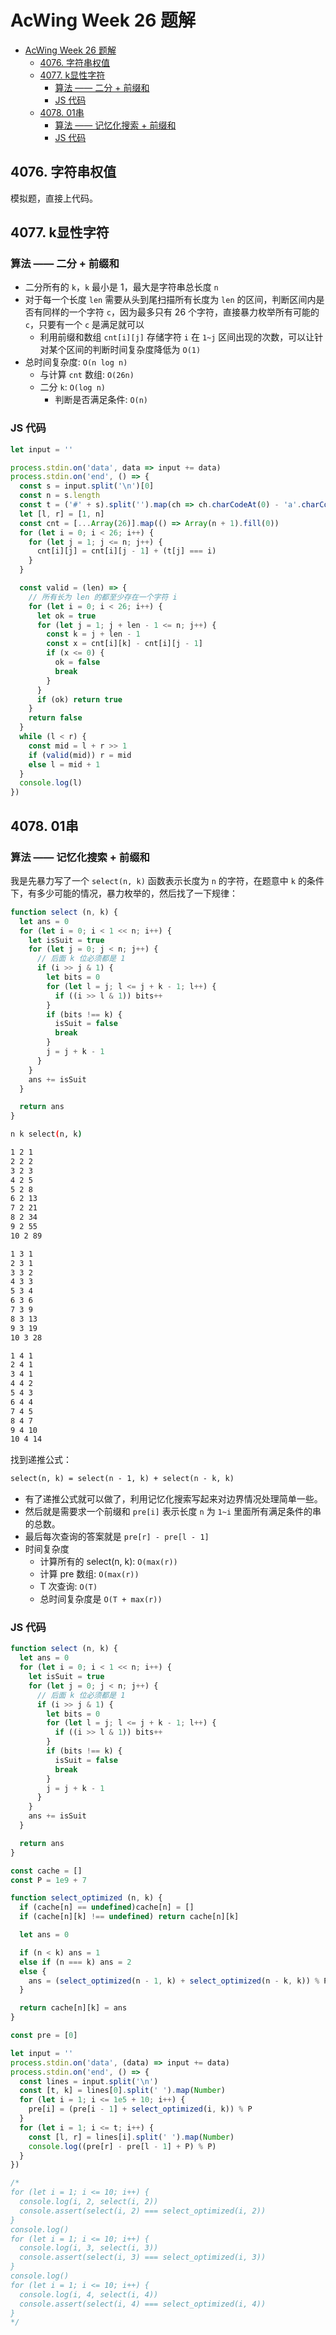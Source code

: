 # AcWing Week 26 题解

- [AcWing Week 26 题解](#acwing-week-26-题解)
    - [4076. 字符串权值](#4076-字符串权值)
    - [4077. k显性字符](#4077-k显性字符)
        - [算法 —— 二分 + 前缀和](#算法--二分--前缀和)
        - [JS 代码](#js-代码)
    - [4078. 01串](#4078-01串)
        - [算法 —— 记忆化搜索 + 前缀和](#算法--记忆化搜索--前缀和)
        - [JS 代码](#js-代码-1)

## 4076. 字符串权值

模拟题，直接上代码。

## 4077. k显性字符

### 算法 —— 二分 + 前缀和

- 二分所有的 `k`，`k` 最小是 1，最大是字符串总长度 `n`
- 对于每一个长度 `len` 需要从头到尾扫描所有长度为 `len` 的区间，判断区间内是否有同样的一个字符 `c`，因为最多只有 26 个字符，直接暴力枚举所有可能的 `c`，只要有一个 `c` 是满足就可以
    - 利用前缀和数组 `cnt[i][j]` 存储字符 `i` 在 `1~j` 区间出现的次数，可以让针对某个区间的判断时间复杂度降低为 `O(1)`
- 总时间复杂度: `O(n log n)`
    - 与计算 `cnt` 数组: `O(26n)`
    - 二分 `k`: `O(log n)`
        - 判断是否满足条件: `O(n)`

### JS 代码

```js
let input = ''

process.stdin.on('data', data => input += data)
process.stdin.on('end', () => {
  const s = input.split('\n')[0]
  const n = s.length
  const t = ('#' + s).split('').map(ch => ch.charCodeAt(0) - 'a'.charCodeAt(0))
  let [l, r] = [1, n]
  const cnt = [...Array(26)].map(() => Array(n + 1).fill(0))
  for (let i = 0; i < 26; i++) {
    for (let j = 1; j <= n; j++) {
      cnt[i][j] = cnt[i][j - 1] + (t[j] === i)
    }
  }

  const valid = (len) => {
    // 所有长为 len 的都至少存在一个字符 i
    for (let i = 0; i < 26; i++) {
      let ok = true
      for (let j = 1; j + len - 1 <= n; j++) {
        const k = j + len - 1
        const x = cnt[i][k] - cnt[i][j - 1]
        if (x <= 0) {
          ok = false
          break
        }
      }
      if (ok) return true
    }
    return false
  }
  while (l < r) {
    const mid = l + r >> 1
    if (valid(mid)) r = mid
    else l = mid + 1
  }
  console.log(l)
})

```

## 4078. 01串

### 算法 —— 记忆化搜索 + 前缀和

我是先暴力写了一个 `select(n, k)` 函数表示长度为 `n` 的字符，在题意中 `k` 的条件下，有多少可能的情况，暴力枚举的，然后找了一下规律：

```js
function select (n, k) {
  let ans = 0
  for (let i = 0; i < 1 << n; i++) {
    let isSuit = true
    for (let j = 0; j < n; j++) {
      // 后面 k 位必须都是 1
      if (i >> j & 1) {
        let bits = 0
        for (let l = j; l <= j + k - 1; l++) {
          if ((i >> l & 1)) bits++
        }
        if (bits !== k) {
          isSuit = false
          break
        }
        j = j + k - 1
      }
    }
    ans += isSuit
  }

  return ans
}
```

```bash
n k select(n, k)

1 2 1
2 2 2
3 2 3
4 2 5
5 2 8
6 2 13
7 2 21
8 2 34
9 2 55
10 2 89

1 3 1
2 3 1
3 3 2
4 3 3
5 3 4
6 3 6
7 3 9
8 3 13
9 3 19
10 3 28

1 4 1
2 4 1
3 4 1
4 4 2
5 4 3
6 4 4
7 4 5
8 4 7
9 4 10
10 4 14
```

找到递推公式：

```txt
select(n, k) = select(n - 1, k) + select(n - k, k)
```

- 有了递推公式就可以做了，利用记忆化搜索写起来对边界情况处理简单一些。
- 然后就是需要求一个前缀和 `pre[i]` 表示长度 `n` 为 `1~i` 里面所有满足条件的串的总数。
- 最后每次查询的答案就是 `pre[r] - pre[l - 1]`
- 时间复杂度
    - 计算所有的 select(n, k): `O(max(r))`
    - 计算 pre 数组: `O(max(r))`
    - T 次查询: `O(T)`
    - 总时间复杂度是 `O(T + max(r))`

### JS 代码

```js
function select (n, k) {
  let ans = 0
  for (let i = 0; i < 1 << n; i++) {
    let isSuit = true
    for (let j = 0; j < n; j++) {
      // 后面 k 位必须都是 1
      if (i >> j & 1) {
        let bits = 0
        for (let l = j; l <= j + k - 1; l++) {
          if ((i >> l & 1)) bits++
        }
        if (bits !== k) {
          isSuit = false
          break
        }
        j = j + k - 1
      }
    }
    ans += isSuit
  }

  return ans
}

const cache = []
const P = 1e9 + 7

function select_optimized (n, k) {
  if (cache[n] == undefined)cache[n] = []
  if (cache[n][k] !== undefined) return cache[n][k]

  let ans = 0

  if (n < k) ans = 1
  else if (n === k) ans = 2
  else {
    ans = (select_optimized(n - 1, k) + select_optimized(n - k, k)) % P
  }

  return cache[n][k] = ans
}

const pre = [0]

let input = ''
process.stdin.on('data', (data) => input += data)
process.stdin.on('end', () => {
  const lines = input.split('\n')
  const [t, k] = lines[0].split(' ').map(Number)
  for (let i = 1; i <= 1e5 + 10; i++) {
    pre[i] = (pre[i - 1] + select_optimized(i, k)) % P
  }
  for (let i = 1; i <= t; i++) {
    const [l, r] = lines[i].split(' ').map(Number)
    console.log((pre[r] - pre[l - 1] + P) % P)
  }
})

/*
for (let i = 1; i <= 10; i++) {
  console.log(i, 2, select(i, 2))
  console.assert(select(i, 2) === select_optimized(i, 2))
}
console.log()
for (let i = 1; i <= 10; i++) {
  console.log(i, 3, select(i, 3))
  console.assert(select(i, 3) === select_optimized(i, 3))
}
console.log()
for (let i = 1; i <= 10; i++) {
  console.log(i, 4, select(i, 4))
  console.assert(select(i, 4) === select_optimized(i, 4))
}
*/

```
